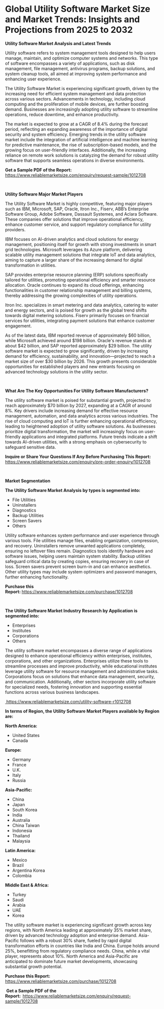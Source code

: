 <p><h1>Global Utility Software Market Size and Market Trends: Insights and Projections from 2025 to 2032</h1></p><p><strong>Utility Software Market Analysis and Latest Trends</strong></p>
<p><p>Utility software refers to system management tools designed to help users manage, maintain, and optimize computer systems and networks. This type of software encompasses a variety of applications, such as disk management, file management, antivirus programs, backup solutions, and system cleanup tools, all aimed at improving system performance and enhancing user experience.</p><p>The Utility Software Market is experiencing significant growth, driven by the increasing need for efficient system management and data protection across various sectors. Advancements in technology, including cloud computing and the proliferation of mobile devices, are further boosting demand. Businesses are increasingly adopting utility software to streamline operations, reduce downtime, and enhance productivity.</p><p>The market is expected to grow at a CAGR of 8.4% during the forecast period, reflecting an expanding awareness of the importance of digital security and system efficiency. Emerging trends in the utility software market include the integration of artificial intelligence and machine learning for predictive maintenance, the rise of subscription-based models, and the growing focus on user-friendly interfaces. Additionally, the increasing reliance on remote work solutions is catalyzing the demand for robust utility software that supports seamless operations in diverse environments.</p></p>
<p><strong>Get a Sample PDF of the Report:&nbsp;</strong> <a href="https://www.reliablemarketsize.com/enquiry/request-sample/1012708?utm_campaign=3556&utm_medium=2&utm_source=Github&utm_content=ia&utm_term=16042025&utm_id=utility-software">https://www.reliablemarketsize.com/enquiry/request-sample/1012708</a></p>
<p>&nbsp;</p>
<p><strong>Utility Software Major Market Players</strong></p>
<p><p>The Utility Software Market is highly competitive, featuring major players such as IBM, Microsoft, SAP, Oracle, Itron Inc., Fiserv, ABB’s Enterprise Software Group, Adobe Software, Dassault Systemes, and Aclara Software. These companies offer solutions that improve operational efficiency, enhance customer service, and support regulatory compliance for utility providers.</p><p>IBM focuses on AI-driven analytics and cloud solutions for energy management, positioning itself for growth with strong investments in smart grid technologies. Microsoft leverages its Azure platform, delivering scalable utility management solutions that integrate IoT and data analytics, aiming to capture a larger share of the increasing demand for digital transformation in utilities.</p><p>SAP provides enterprise resource planning (ERP) solutions specifically tailored for utilities, promoting operational efficiency and smarter resource allocation. Oracle continues to expand its cloud offerings, enhancing functionalities in customer relationship management and billing systems, thereby addressing the growing complexities of utility operations.</p><p>Itron Inc. specializes in smart metering and data analytics, catering to water and energy sectors, and is poised for growth as the global trend shifts towards digital metering solutions. Fiserv primarily focuses on financial services for utilities, integrating payment solutions that enhance customer engagement.</p><p>As of the latest data, IBM reported revenue of approximately $60 billion, while Microsoft achieved around $198 billion. Oracle's revenue stands at about $42 billion, and SAP reported approximately $29 billion. The utility software market is expected to grow significantly, driven by increasing demand for efficiency, sustainability, and innovation—projected to reach a market size of over $30 billion by 2026. This growth presents considerable opportunities for established players and new entrants focusing on advanced technology solutions in the utility sector.</p></p>
<p>&nbsp;</p>
<p><strong>What Are The Key Opportunities For Utility Software Manufacturers?</strong></p>
<p><p>The utility software market is poised for substantial growth, projected to reach approximately $70 billion by 2027, expanding at a CAGR of around 8%. Key drivers include increasing demand for effective resource management, automation, and data analytics across various industries. The rise of cloud computing and IoT is further enhancing operational efficiency, leading to heightened adoption of utility software solutions. As businesses prioritize digital transformation, the market will increasingly focus on user-friendly applications and integrated platforms. Future trends indicate a shift towards AI-driven utilities, with a strong emphasis on cybersecurity to safeguard sensitive data.</p></p>
<p><strong>Inquire or Share Your Questions If Any Before Purchasing This Report:</strong> <a href="https://www.reliablemarketsize.com/enquiry/pre-order-enquiry/1012708?utm_campaign=3556&utm_medium=2&utm_source=Github&utm_content=ia&utm_term=16042025&utm_id=utility-software">https://www.reliablemarketsize.com/enquiry/pre-order-enquiry/1012708</a></p>
<p>&nbsp;</p>
<p><strong>Market Segmentation</strong></p>
<p><strong>The Utility Software Market Analysis by types is segmented into:</strong></p>
<p><ul><li>File Utilities</li><li>Uninstallers</li><li>Diagnostics</li><li>Backup Utilities</li><li>Screen Savers</li><li>Others</li></ul></p>
<p><p>Utility software enhances system performance and user experience through various tools. File utilities manage files, enabling organization, compression, and recovery. Uninstallers remove unwanted applications completely, ensuring no leftover files remain. Diagnostics tools identify hardware and software issues, helping users maintain system stability. Backup utilities safeguard critical data by creating copies, ensuring recovery in case of loss. Screen savers prevent screen burn-in and can enhance aesthetics. Other utility types may include system optimizers and password managers, further enhancing functionality.</p></p>
<p><strong>Purchase this Report:&nbsp;</strong><a href="https://www.reliablemarketsize.com/purchase/1012708?utm_campaign=3556&utm_medium=2&utm_source=Github&utm_content=ia&utm_term=16042025&utm_id=utility-software">https://www.reliablemarketsize.com/purchase/1012708</a></p>
<p>&nbsp;</p>
<p><strong>The Utility Software Market Industry Research by Application is segmented into:</strong></p>
<p><ul><li>Enterprises</li><li>Institutes</li><li>Corporations</li><li>Others</li></ul></p>
<p><p>The utility software market encompasses a diverse range of applications designed to enhance operational efficiency within enterprises, institutes, corporations, and other organizations. Enterprises utilize these tools to streamline processes and improve productivity, while educational institutes leverage utility software for resource management and administrative tasks. Corporations focus on solutions that enhance data management, security, and communication. Additionally, other sectors incorporate utility software for specialized needs, fostering innovation and supporting essential functions across various business landscapes.</p></p>
<p><a href="https://www.reliablemarketsize.com/utility-software-r1012708?utm_campaign=3556&utm_medium=2&utm_source=Github&utm_content=ia&utm_term=16042025&utm_id=utility-software">&nbsp;https://www.reliablemarketsize.com/utility-software-r1012708</a></p>
<p><strong>In terms of Region, the Utility Software Market Players available by Region are:</strong></p>
<p>
    <p> <strong> North America: </strong>
        <ul>
            <li>United States</li>
            <li>Canada</li>
        </ul>
        </p> 
    <p> <strong> Europe: </strong>
        <ul>
            <li>Germany</li>
            <li>France</li>
            <li>U.K.</li>
            <li>Italy</li>
            <li>Russia</li>
        </ul>
        </p> 
    <p> <strong> Asia-Pacific: </strong>
        <ul>
            <li>China</li>
            <li>Japan</li>
            <li>South Korea</li>
            <li>India</li>
            <li>Australia</li>
            <li>China Taiwan</li>
            <li>Indonesia</li>
            <li>Thailand</li>
            <li>Malaysia</li>
        </ul>
        </p> 
    <p> <strong> Latin America: </strong>
        <ul>
            <li>Mexico</li>
            <li>Brazil</li>
            <li>Argentina Korea</li>
            <li>Colombia</li>
        </ul>
        </p> 
    <p> <strong> Middle East & Africa: </strong>
        <ul>
            <li>Turkey</li>
            <li>Saudi</li>
            <li>Arabia</li>
            <li>UAE</li>
            <li>Korea</li>
        </ul>
    </p>
    </p>
<p><p>The utility software market is experiencing significant growth across key regions, with North America leading at approximately 35% market share, driven by advanced technology adoption and enterprise demand. Asia-Pacific follows with a robust 30% share, fueled by rapid digital transformation efforts in countries like India and China. Europe holds around 25%, benefitting from regulatory compliance needs. China, while a vital player, represents about 10%. North America and Asia-Pacific are anticipated to dominate future market developments, showcasing substantial growth potential.</p></p>
<p><strong>Purchase this Report: </strong><a href="https://www.reliablemarketsize.com/purchase/1012708?utm_campaign=3556&utm_medium=2&utm_source=Github&utm_content=ia&utm_term=16042025&utm_id=utility-software">https://www.reliablemarketsize.com/purchase/1012708</a></p>
<p>&nbsp;<strong>Get a Sample PDF of the Report:&nbsp;&nbsp;</strong><a href="https://www.reliablemarketsize.com/enquiry/request-sample/1012708?utm_campaign=3556&utm_medium=2&utm_source=Github&utm_content=ia&utm_term=16042025&utm_id=utility-software">https://www.reliablemarketsize.com/enquiry/request-sample/1012708</a></p>
<p><strong></strong></p>
<p><p></p><p></p><p></p></p>